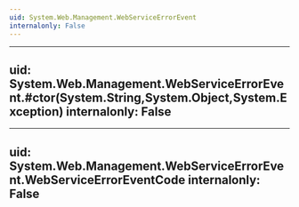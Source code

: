 ```yaml
---
uid: System.Web.Management.WebServiceErrorEvent
internalonly: False
---
```


---
uid: System.Web.Management.WebServiceErrorEvent.#ctor(System.String,System.Object,System.Exception)
internalonly: False
---

---
uid: System.Web.Management.WebServiceErrorEvent.WebServiceErrorEventCode
internalonly: False
---
